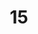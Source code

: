 ---
layout: paintings/painting
title: 15
image: /images/paintings/acrylic/JRB Web 31-min.jpg
dimensions: 180mm x 110mm
media: Acrylic on Acrylic
group: Acrylic
---